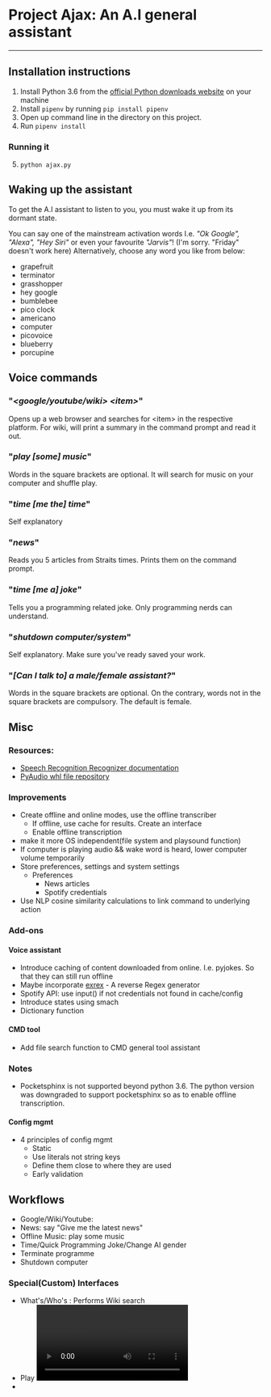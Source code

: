 # Project Ajax: An A.I general assistant
---

## Installation instructions
1. Install Python 3.6 from the [official Python downloads website](https://www.python.org/downloads/) on your machine
2. Install `pipenv` by running `pip install pipenv`
3. Open up command line in the directory on this project.
4. Run `pipenv install`

### Running it
5. `python ajax.py`

## Waking up the assistant
To get the A.I assistant to listen to you, you must wake it up from its dormant state. 

You can say one of the mainstream activation words I.e. *"Ok Google", "Alexa", "Hey Siri"* or even your favourite *"Jarvis"*! (I'm sorry. "Friday" doesn't work here) Alternatively, choose any word you like from below:
- grapefruit
- terminator
- grasshopper
- hey google
- bumblebee
- pico clock
- americano
- computer
- picovoice
- blueberry
- porcupine

## Voice commands
### "*\<google/youtube/wiki\> \<item\>*"
Opens up a web browser and searches for \<item\> in the respective platform. For wiki, will print a summary in the command prompt and read it out.

### "*play [some] music*"
Words in the square brackets are optional. It will search for music on your computer and shuffle play.

### "*time [me the] time*"
Self explanatory

### "*news*"
Reads you 5 articles from Straits times. Prints them on the command prompt.

### "*time [me a] joke*"
Tells you a programming related joke. Only programming nerds can understand.

### "*shutdown computer/system*"
Self explanatory. Make sure you've ready saved your work.

### "*[Can I talk to] a male/female assistant?*"
Words in the square brackets are optional. On the contrary, words not in the square brackets are compulsory. The default is female.


## Misc
### Resources:
- [Speech Recognition Recognizer documentation](https://github.com/Uberi/speech_recognition/blob/master/reference/library-reference.rst)
- [PyAudio whl file repository](https://www.lfd.uci.edu/~gohlke/pythonlibs/#pyaudio)



### Improvements
- Create offline and online modes, use the offline transcriber
	- If offline, use cache for results. Create an interface
	- Enable offline transcription
- make it more OS independent(file system and playsound function)
- If computer is playing audio && wake word is heard, lower computer volume temporarily
- Store preferences, settings and system settings
	- Preferences
		- News articles
		- Spotify credentials
- Use NLP cosine similarity calculations to link command to underlying action

### Add-ons
#### Voice assistant
- Introduce caching of content downloaded from online. I.e. pyjokes. So that they can still run offline
- Maybe incorporate [exrex](https://github.com/asciimoo/exrex) - A reverse Regex generator
- Spotify API: use input() if not credentials not found in cache/config
- Introduce states using smach
- Dictionary function



#### CMD tool
- Add file search function to CMD general tool assistant


### Notes
- Pocketsphinx is not supported beyond python 3.6. The python version was downgraded to support pocketsphinx so as to enable offline transcription.

#### Config mgmt
- 4 principles of config mgmt
	- Static
	- Use literals not string keys
	- Define them close to where they are used
	- Early validation
	

## Workflows
- Google/Wiki/Youtube: <platform-name> <search statement>
- News: say "Give me the latest news"
- Offline Music: play some music
- Time/Quick Programming Joke/Change AI gender
- Terminate programme
- Shutdown computer


### Special(Custom) Interfaces
- What's/Who's <thing>: Performs Wiki search
- Play <video> on Youtube: Play 1st vidoe that comes up in youtube search results in a default web browser.
- 